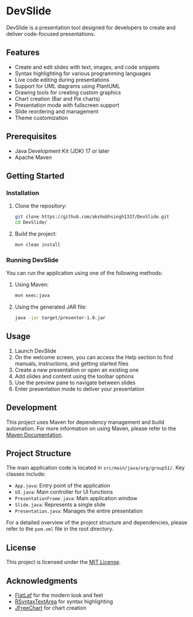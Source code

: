 # DevSlide

DevSlide is a presentation tool designed for developers to create and deliver code-focused presentations.

## Features

- Create and edit slides with text, images, and code snippets
- Syntax highlighting for various programming languages
- Live code editing during presentations
- Support for UML diagrams using PlantUML
- Drawing tools for creating custom graphics
- Chart creation (Bar and Pie charts)
- Presentation mode with fullscreen support
- Slide reordering and management
- Theme customization

## Prerequisites

- Java Development Kit (JDK) 17 or later
- Apache Maven

## Getting Started

### Installation

1. Clone the repository:
   ```bash
   git clone https://github.com/akshobhsingh1337/DevSlide.git
   cd DevSlide/
   ```

2. Build the project:
   ```bash
   mvn clean install
   ```

### Running DevSlide

You can run the application using one of the following methods:

1. Using Maven:
   ```bash
   mvn exec:java
   ```

2. Using the generated JAR file:
   ```bash
   java -jar target/presenter-1.0.jar
   ```

## Usage

1. Launch DevSlide
2. On the welcome screen, you can access the Help section to find manuals, instructions, and getting started files
3. Create a new presentation or open an existing one
4. Add slides and content using the toolbar options
5. Use the preview pane to navigate between slides
6. Enter presentation mode to deliver your presentation

## Development

This project uses Maven for dependency management and build automation. For more information on using Maven, please refer to the [Maven Documentation](https://maven.apache.org/guides/getting-started/index.html).

## Project Structure

The main application code is located in `src/main/java/org/group51/`. Key classes include:

- `App.java`: Entry point of the application
- `UI.java`: Main controller for UI functions
- `PresentationFrame.java`: Main application window
- `Slide.java`: Represents a single slide
- `Presentation.java`: Manages the entire presentation

For a detailed overview of the project structure and dependencies, please refer to the `pom.xml` file in the root directory.

## License

This project is licensed under the [MIT License](LICENSE).

## Acknowledgments

- [FlatLaf](https://www.formdev.com/flatlaf/) for the modern look and feel
- [RSyntaxTextArea](https://github.com/bobbylight/RSyntaxTextArea) for syntax highlighting
- [JFreeChart](https://www.jfree.org/jfreechart/) for chart creation

